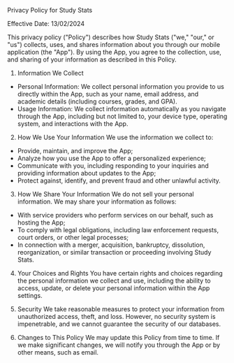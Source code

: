 Privacy Policy for Study Stats

Effective Date: 13/02/2024

This privacy policy ("Policy") describes how Study Stats ("we," "our," or "us") collects, uses, and shares information about you through our mobile application (the "App"). By using the App, you agree to the collection, use, and sharing of your information as described in this Policy.

1. Information We Collect
- Personal Information: We collect personal information you provide to us directly within the App, such as your name, email address, and academic details (including courses, grades, and GPA).
- Usage Information: We collect information automatically as you navigate through the App, including but not limited to, your device type, operating system, and interactions with the App.

2. How We Use Your Information
We use the information we collect to:
- Provide, maintain, and improve the App;
- Analyze how you use the App to offer a personalized experience;
- Communicate with you, including responding to your inquiries and providing information about updates to the App;
- Protect against, identify, and prevent fraud and other unlawful activity.

3. How We Share Your Information
We do not sell your personal information. We may share your information as follows:
- With service providers who perform services on our behalf, such as hosting the App;
- To comply with legal obligations, including law enforcement requests, court orders, or other legal processes;
- In connection with a merger, acquisition, bankruptcy, dissolution, reorganization, or similar transaction or proceeding involving Study Stats.

4. Your Choices and Rights
You have certain rights and choices regarding the personal information we collect and use, including the ability to access, update, or delete your personal information within the App settings.

5. Security
We take reasonable measures to protect your information from unauthorized access, theft, and loss. However, no security system is impenetrable, and we cannot guarantee the security of our databases.

6. Changes to This Policy
We may update this Policy from time to time. If we make significant changes, we will notify you through the App or by other means, such as email.



